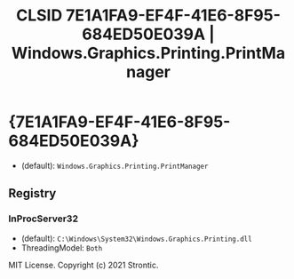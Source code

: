 ﻿---
title: "CLSID 7E1A1FA9-EF4F-41E6-8F95-684ED50E039A | Windows.Graphics.Printing.PrintManager"
excerpt: What is COM-Object CLSID 7E1A1FA9-EF4F-41E6-8F95-684ED50E039A?
---

# {7E1A1FA9-EF4F-41E6-8F95-684ED50E039A}

* (default): `Windows.Graphics.Printing.PrintManager`

## Registry


### InProcServer32

* (default): `C:\Windows\System32\Windows.Graphics.Printing.dll`
* ThreadingModel: `Both`

MIT License. Copyright (c) 2021 Strontic.


